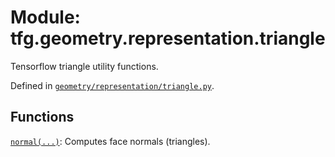 <div itemscope itemtype="http://developers.google.com/ReferenceObject">
<meta itemprop="name" content="tfg.geometry.representation.triangle" />
<meta itemprop="path" content="Stable" />
</div>

# Module: tfg.geometry.representation.triangle

Tensorflow triangle utility functions.



Defined in [`geometry/representation/triangle.py`](https://github.com/tensorflow/agents/tree/master/tensorflow_graphics/geometry/representation/triangle.py).

<!-- Placeholder for "Used in" -->


## Functions

[`normal(...)`](../../../tfg/geometry/representation/triangle/normal.md): Computes face normals (triangles).


